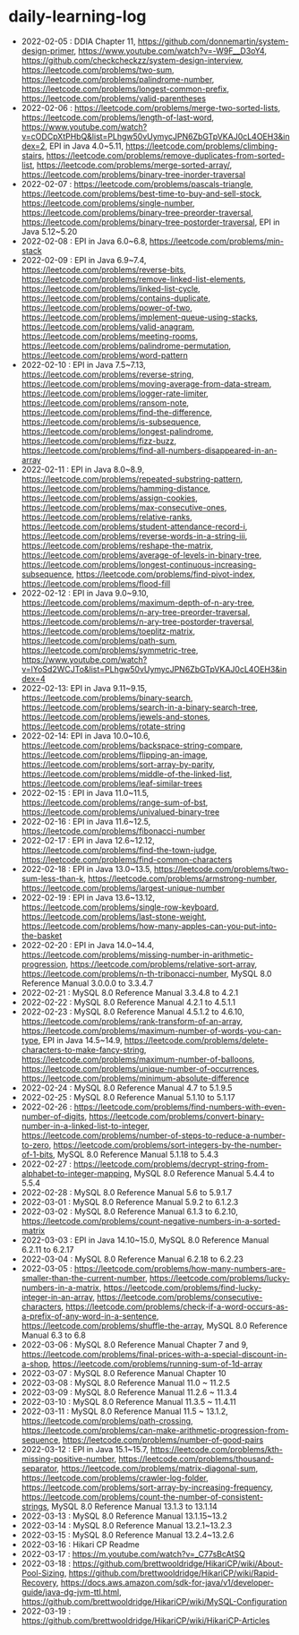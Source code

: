 # daily-learning-log

* 2022-02-05 : DDIA Chapter 11, https://github.com/donnemartin/system-design-primer, https://www.youtube.com/watch?v=-W9F__D3oY4, https://github.com/checkcheckzz/system-design-interview, https://leetcode.com/problems/two-sum, https://leetcode.com/problems/palindrome-number, https://leetcode.com/problems/longest-common-prefix, https://leetcode.com/problems/valid-parentheses
* 2022-02-06 : https://leetcode.com/problems/merge-two-sorted-lists, https://leetcode.com/problems/length-of-last-word, https://www.youtube.com/watch?v=cODCpXtPHbQ&list=PLhgw50vUymycJPN6ZbGTpVKAJ0cL4OEH3&index=2, EPI in Java 4.0~5.11, https://leetcode.com/problems/climbing-stairs, https://leetcode.com/problems/remove-duplicates-from-sorted-list, https://leetcode.com/problems/merge-sorted-array/, https://leetcode.com/problems/binary-tree-inorder-traversal
* 2022-02-07 : https://leetcode.com/problems/pascals-triangle, https://leetcode.com/problems/best-time-to-buy-and-sell-stock, https://leetcode.com/problems/single-number, https://leetcode.com/problems/binary-tree-preorder-traversal, https://leetcode.com/problems/binary-tree-postorder-traversal, EPI in Java 5.12~5.20
* 2022-02-08 : EPI in Java 6.0~6.8, https://leetcode.com/problems/min-stack
* 2022-02-09 : EPI in Java 6.9~7.4, https://leetcode.com/problems/reverse-bits, https://leetcode.com/problems/remove-linked-list-elements, https://leetcode.com/problems/linked-list-cycle, https://leetcode.com/problems/contains-duplicate, https://leetcode.com/problems/power-of-two, https://leetcode.com/problems/implement-queue-using-stacks, https://leetcode.com/problems/valid-anagram, https://leetcode.com/problems/meeting-rooms, https://leetcode.com/problems/palindrome-permutation, https://leetcode.com/problems/word-pattern
* 2022-02-10 : EPI in Java 7.5~7.13, https://leetcode.com/problems/reverse-string, https://leetcode.com/problems/moving-average-from-data-stream, https://leetcode.com/problems/logger-rate-limiter, https://leetcode.com/problems/ransom-note, https://leetcode.com/problems/find-the-difference, https://leetcode.com/problems/is-subsequence, https://leetcode.com/problems/longest-palindrome, https://leetcode.com/problems/fizz-buzz, https://leetcode.com/problems/find-all-numbers-disappeared-in-an-array
* 2022-02-11 : EPI in Java 8.0~8.9, https://leetcode.com/problems/repeated-substring-pattern, https://leetcode.com/problems/hamming-distance, https://leetcode.com/problems/assign-cookies, https://leetcode.com/problems/max-consecutive-ones, https://leetcode.com/problems/relative-ranks, https://leetcode.com/problems/student-attendance-record-i, https://leetcode.com/problems/reverse-words-in-a-string-iii, https://leetcode.com/problems/reshape-the-matrix, https://leetcode.com/problems/average-of-levels-in-binary-tree, https://leetcode.com/problems/longest-continuous-increasing-subsequence, https://leetcode.com/problems/find-pivot-index, https://leetcode.com/problems/flood-fill
* 2022-02-12 : EPI in Java 9.0~9.10, https://leetcode.com/problems/maximum-depth-of-n-ary-tree, https://leetcode.com/problems/n-ary-tree-preorder-traversal, https://leetcode.com/problems/n-ary-tree-postorder-traversal, https://leetcode.com/problems/toeplitz-matrix, https://leetcode.com/problems/path-sum, https://leetcode.com/problems/symmetric-tree, https://www.youtube.com/watch?v=lYoSd2WCJTo&list=PLhgw50vUymycJPN6ZbGTpVKAJ0cL4OEH3&index=4
* 2022-02-13: EPI in Java 9.11~9.15, https://leetcode.com/problems/binary-search, https://leetcode.com/problems/search-in-a-binary-search-tree, https://leetcode.com/problems/jewels-and-stones, https://leetcode.com/problems/rotate-string
* 2022-02-14: EPI in Java 10.0~10.6, https://leetcode.com/problems/backspace-string-compare, https://leetcode.com/problems/flipping-an-image, https://leetcode.com/problems/sort-array-by-parity, https://leetcode.com/problems/middle-of-the-linked-list, https://leetcode.com/problems/leaf-similar-trees
* 2022-02-15 : EPI in Java 11.0~11.5, https://leetcode.com/problems/range-sum-of-bst, https://leetcode.com/problems/univalued-binary-tree
* 2022-02-16 : EPI in Java 11.6~12.5, https://leetcode.com/problems/fibonacci-number
* 2022-02-17 : EPI in Java 12.6~12.12, https://leetcode.com/problems/find-the-town-judge, https://leetcode.com/problems/find-common-characters
* 2022-02-18 : EPI in Java 13.0~13.5, https://leetcode.com/problems/two-sum-less-than-k, https://leetcode.com/problems/armstrong-number, https://leetcode.com/problems/largest-unique-number
* 2022-02-19 : EPI in Java 13.6~13.12, https://leetcode.com/problems/single-row-keyboard, https://leetcode.com/problems/last-stone-weight, https://leetcode.com/problems/how-many-apples-can-you-put-into-the-basket
* 2022-02-20 : EPI in Java 14.0~14.4, https://leetcode.com/problems/missing-number-in-arithmetic-progression, https://leetcode.com/problems/relative-sort-array, https://leetcode.com/problems/n-th-tribonacci-number, MySQL 8.0 Reference Manual 3.0.0.0 to 3.3.4.7
* 2022-02-21 : MySQL 8.0 Reference Manual 3.3.4.8 to 4.2.1
* 2022-02-22 : MySQL 8.0 Reference Manual 4.2.1 to 4.5.1.1
* 2022-02-23 : MySQL 8.0 Reference Manual 4.5.1.2 to 4.6.10, https://leetcode.com/problems/rank-transform-of-an-array, https://leetcode.com/problems/maximum-number-of-words-you-can-type, EPI in Java 14.5~14.9, https://leetcode.com/problems/delete-characters-to-make-fancy-string, https://leetcode.com/problems/maximum-number-of-balloons, https://leetcode.com/problems/unique-number-of-occurrences, https://leetcode.com/problems/minimum-absolute-difference
* 2022-02-24 : MySQL 8.0 Reference Manual 4.7 to 5.1.9.5
* 2022-02-25 : MySQL 8.0 Reference Manual 5.1.10 to 5.1.17
* 2022-02-26 : https://leetcode.com/problems/find-numbers-with-even-number-of-digits, https://leetcode.com/problems/convert-binary-number-in-a-linked-list-to-integer, https://leetcode.com/problems/number-of-steps-to-reduce-a-number-to-zero, https://leetcode.com/problems/sort-integers-by-the-number-of-1-bits, MySQL 8.0 Reference Manual 5.1.18 to 5.4.3
* 2022-02-27 : https://leetcode.com/problems/decrypt-string-from-alphabet-to-integer-mapping, MySQL 8.0 Reference Manual 5.4.4 to 5.5.4
* 2022-02-28 : MySQL 8.0 Reference Manual 5.6 to 5.9.1.7
* 2022-03-01 : MySQL 8.0 Reference Manual 5.9.2 to 6.1.2.3
* 2022-03-02 : MySQL 8.0 Reference Manual 6.1.3 to 6.2.10, https://leetcode.com/problems/count-negative-numbers-in-a-sorted-matrix
* 2022-03-03 : EPI in Java 14.10~15.0, MySQL 8.0 Reference Manual 6.2.11 to 6.2.17
* 2022-03-04 : MySQL 8.0 Reference Manual 6.2.18 to 6.2.23
* 2022-03-05 : https://leetcode.com/problems/how-many-numbers-are-smaller-than-the-current-number, https://leetcode.com/problems/lucky-numbers-in-a-matrix, https://leetcode.com/problems/find-lucky-integer-in-an-array, https://leetcode.com/problems/consecutive-characters, https://leetcode.com/problems/check-if-a-word-occurs-as-a-prefix-of-any-word-in-a-sentence, https://leetcode.com/problems/shuffle-the-array, MySQL 8.0 Reference Manual 6.3 to 6.8
* 2022-03-06 : MySQL 8.0 Reference Manual Chapter 7 and 9, https://leetcode.com/problems/final-prices-with-a-special-discount-in-a-shop, https://leetcode.com/problems/running-sum-of-1d-array
* 2022-03-07 : MySQL 8.0 Reference Manual Chapter 10
* 2022-03-08 : MySQL 8.0 Reference Manual 11.0 ~ 11.2.5
* 2022-03-09 : MySQL 8.0 Reference Manual 11.2.6 ~ 11.3.4
* 2022-03-10 : MySQL 8.0 Reference Manual 11.3.5 ~ 11.4.11
* 2022-03-11 : MySQL 8.0 Reference Manual 11.5 ~ 13.1.2, https://leetcode.com/problems/path-crossing, https://leetcode.com/problems/can-make-arithmetic-progression-from-sequence, https://leetcode.com/problems/number-of-good-pairs
* 2022-03-12 : EPI in Java 15.1~15.7, https://leetcode.com/problems/kth-missing-positive-number, https://leetcode.com/problems/thousand-separator, https://leetcode.com/problems/matrix-diagonal-sum, https://leetcode.com/problems/crawler-log-folder, https://leetcode.com/problems/sort-array-by-increasing-frequency, https://leetcode.com/problems/count-the-number-of-consistent-strings, MySQL 8.0 Reference Manual 13.1.3 to 13.1.14
* 2022-03-13 : MySQL 8.0 Reference Manual 13.1.15~13.2
* 2022-03-14 : MySQL 8.0 Reference Manual 13.2.1~13.2.3
* 2022-03-15 : MySQL 8.0 Reference Manual 13.2.4~13.2.6
* 2022-03-16 : Hikari CP Readme 
* 2022-03-17 : https://m.youtube.com/watch?v=_C77sBcAtSQ
* 2022-03-18 : https://github.com/brettwooldridge/HikariCP/wiki/About-Pool-Sizing, https://github.com/brettwooldridge/HikariCP/wiki/Rapid-Recovery, https://docs.aws.amazon.com/sdk-for-java/v1/developer-guide/java-dg-jvm-ttl.html, https://github.com/brettwooldridge/HikariCP/wiki/MySQL-Configuration
* 2022-03-19 : https://github.com/brettwooldridge/HikariCP/wiki/HikariCP-Articles

